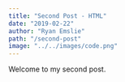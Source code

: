 ```yaml
---
title: "Second Post - HTML"
date: "2019-02-22"
author: "Ryan Emslie"
path: "/second-post"
image: "../../images/code.png"
---
```


Welcome to my second post.
